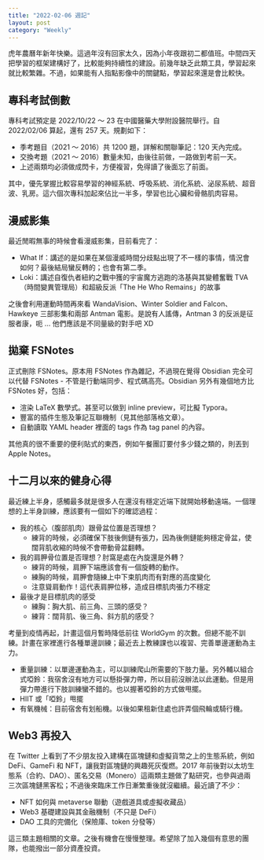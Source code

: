 ```yaml
---
title: "2022-02-06 週記"
layout: post
category: "Weekly"
---
```


虎年農曆年新年快樂。這過年沒有回家太久，因為小年夜跟初二都值班。中間四天把學習的框架建構好了，比較能夠持續性的建設。前幾年缺乏此類工具，學習起來就比較繁雜。不過，如果能有人指點影像中的關鍵點，學習起來還是會比較快。

## 專科考試倒數

專科考試預定是 2022/10/22 ～ 23 在中國醫藥大學附設醫院舉行。自 2022/02/06 算起，還有 257 天。規劃如下：

- 季考題目（2021 ～ 2016）共 1200 題，詳解和關聯筆記：120 天內完成。
- 交換考題（2021 ～ 2016）數量未知，由後往前做，一路做到考前一天。
- 上述兩類均必須做成閃卡，方便複習，免得讀了後面忘了前面。

其中，優先掌握比較容易學習的神經系統、呼吸系統、消化系統、泌尿系統、超音波、乳房。這六個次專科加起來佔比一半多，學習也比心臟和骨骼肌肉容易。

## 漫威影集

最近閒暇無事的時候會看漫威影集，目前看完了：

- What If：講述的是如果在某個漫威時間分歧點出現了不一樣的事情，情況會如何？最後結局蠻反轉的；也會有第二季。
- Loki：講述自復仇者紐約之戰中獲的宇宙魔方逃跑的洛基與其變體奮戰 TVA（時間變異管理局）和超級反派「The He Who Remains」的故事

之後會利用運動時間再來看 WandaVision、Winter Soldier and Falcon、Hawkeye 三部影集和兩部 Antman 電影。是說有人謠傳，Antman 3 的反派是征服者康，呃 ... 他們應該是不同量級的對手吧 XD

## 拋棄 FSNotes

正式刪除 FSNotes。原本用 FSNotes 作為雜記，不過現在覺得 Obsidian 完全可以代替 FSNotes - 不管是行動端同步、程式碼高亮。Obsidian 另外有幾個地方比 FSNotes 好，包括：

- 渲染 LaTeX 數學式。甚至可以做到 inline preview，可比擬 Typora。
- 豐富的插件生態及筆記互聯機制（見其他部落格文章）。
- 自動讀取 YAML header 裡面的 tags 作為 tag panel 的內容。

其他真的很不重要的便利貼式的東西，例如午餐團訂要付多少錢之類的，則丟到 Apple Notes。

## 十二月以來的健身心得

最近練上半身，感觸最多就是很多人在還沒有穩定近端下就開始移動遠端。一個理想的上半身訓練，應該要有一個如下的確認過程：

- 我的核心（腹部肌肉）跟骨盆位置是否理想？
  - 練背的時候，必須確保下肢後側鏈有張力，因為後側鏈能夠穩定骨盆，使闊背肌收縮的時候不會帶動骨盆翻轉。
- 我的肩胛骨位置是否理想？肘窩是處在內旋還是外轉？
  - 練背的時候，肩胛下端應該會有一個旋轉的動作。
  - 練胸的時候，肩胛會隨練上中下束肌肉而有對應的高度變化
  - 注意聳肩動作！這代表肩胛位移，造成目標肌肉張力不穩定
- 最後才是目標肌肉的感受
  - 練胸：胸大肌、前三角、三頭的感受？
  - 練背：闊背肌、後三角、斜方肌的感受？

考量到疫情再起，計畫這個月暫時降低前往 WorldGym 的次數。但總不能不訓練。計畫在家裡進行各種單邊訓練；最近去上教練課也以複習、完善單邊運動為主力。

- 重量訓練：以單邊運動為主，可以訓練爬山所需要的下肢力量。另外輔以組合式啞鈴：我宿舍沒有地方可以懸掛彈力帶，所以目前沒辦法以此運動。但是用彈力帶進行下肢訓練蠻不錯的。也以握著啞鈴的方式做甩擺。
- HIIT 或「啞鈴」甩擺
- 有氧機械：目前宿舍有划船機。以後如果租新住處也許弄個飛輪或騎行機。

## Web3 再投入

在 Twitter 上看到了不少朋友投入建構在區塊鏈和虛擬貨幣之上的生態系統，例如 DeFi、GameFi 和 NFT，讓我對區塊鏈的興趣死灰復燃。2017 年前後對以太坊生態系（合約、DAO）、匿名交易（Monero）這兩類主題做了點研究，也參與過兩三次區塊鏈黑客松；不過後來臨床工作日漸繁重後就沒繼續。最近讀了不少：

- NFT 如何與 metaverse 聯動（遊戲道具或虛擬收藏品）
- Web3 基礎建設與其金融機制（不只是 DeFi）
- DAO 工具的完備化（保險庫、token 分發等）

這三類主題相關的文章。之後有機會在慢慢整理。希望除了加入幾個有意思的團隊，也能撥出一部分資產投資。
